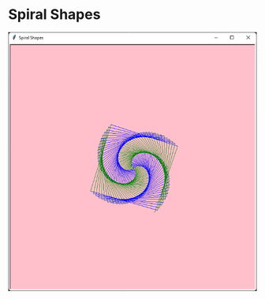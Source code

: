 # Spiral Shapes

<img src = "https://raw.githubusercontent.com/Nukecraft5419/PythonTurtleArt/main/src/python_turtle/Spiral_Shapes/spiral-shapes.png">
